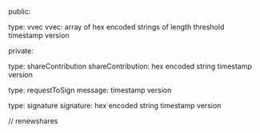 public:

type: vvec
vvec: array of hex encoded strings of length threshold
timestamp
version

private:

type: shareContribution
shareContribution: hex encoded string
timestamp
version

type: requestToSign
message: 
timestamp
version

type: signature
signature: hex encoded string
timestamp
version


// renewshares
